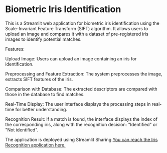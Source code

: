 # Biometric Iris Identification

This is a Streamlit web application for biometric iris identification using the Scale-Invariant Feature Transform (SIFT) algorithm. It allows users to upload an image and compares it with a dataset of pre-registered iris images to identify potential matches.

Features:

Upload Image: Users can upload an image containing an iris for identification.

Preprocessing and Feature Extraction: The system preprocesses the image, extracts SIFT features of the iris.

Comparison with Database: The extracted descriptors are compared with those in the database to find matches.

Real-Time Display: The user interface displays the processing steps in real-time for better understanding.

Recognition Result: If a match is found, the interface displays the index of the corresponding iris, along with the recognition decision: "Identified" or "Not identified".

The application is deployed using Streamlit Sharing [You can reach the Iris Recognition application here.](https://extraction-d-inforamation.streamlit.app/)
